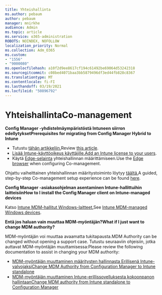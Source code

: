 ```yaml
---
title: Yhteishallinta
ms.author: pebaum
author: pebaum
manager: mnirkhe
audience: Admin
ms.topic: article
ms.service: o365-administration
ROBOTS: NOINDEX, NOFOLLOW
localization_priority: Normal
ms.collection: Adm_O365
ms.custom:
- "1556"
- "9000080"
ms.openlocfilehash: a10f2d9ee8617cf194c61492be69064d53242318
ms.sourcegitcommit: c08bed4071baa3bb5879496df3ed44fb828c8367
ms.translationtype: MT
ms.contentlocale: fi-FI
ms.lasthandoff: 03/19/2021
ms.locfileid: "50896792"
---
```

# <a name="co-management"></a><span data-ttu-id="145ae-102">Yhteishallinta</span><span class="sxs-lookup"><span data-stu-id="145ae-102">Co-management</span></span>

<span data-ttu-id="145ae-103">**Config Manager -yhdistelmäympäristöstä Intuneen siirron edellytykset**</span><span class="sxs-lookup"><span data-stu-id="145ae-103">**Prerequisites for migrating from Config Manager Hybrid to Intune**</span></span>

- <span data-ttu-id="145ae-104">Tutustu [tähän artikkeliin.](https://docs.microsoft.com/mem/configmgr/mdm/understand/what-happened-to-hybrid)</span><span class="sxs-lookup"><span data-stu-id="145ae-104">Review [this article](https://docs.microsoft.com/mem/configmgr/mdm/understand/what-happened-to-hybrid).</span></span>
- <span data-ttu-id="145ae-105">[Lisää Intune-käyttöoikeus käyttäjille.](https://docs.microsoft.com/mem/intune/fundamentals/licenses-assign)</span><span class="sxs-lookup"><span data-stu-id="145ae-105">[Add an Intune license to your users](https://docs.microsoft.com/mem/intune/fundamentals/licenses-assign).</span></span>
- <span data-ttu-id="145ae-106">Käytä [Edge-selainta](https://www.microsoft.com/edge) yhteishallinnan määrittämiseen.</span><span class="sxs-lookup"><span data-stu-id="145ae-106">Use the [Edge browser](https://www.microsoft.com/edge) when configuring Co-management.</span></span>

<span data-ttu-id="145ae-107">Ohjattu vaiheittainen yhteishallinnan määritystoiminto löytyy [täältä.](https://admin.microsoft.com/AdminPortal/Home?#/modernonboarding/comanagesetupguide)</span><span class="sxs-lookup"><span data-stu-id="145ae-107">A guided, step-by-step Co-management setup experience can be found [here](https://admin.microsoft.com/AdminPortal/Home?#/modernonboarding/comanagesetupguide).</span></span>

<span data-ttu-id="145ae-108">**Config Manager -asiakasohjelman asentaminen Intune-hallittuihin laitteisiin**</span><span class="sxs-lookup"><span data-stu-id="145ae-108">**How to I install the Config Manager client on Intune-managed devices**</span></span>

<span data-ttu-id="145ae-109">Katso [Intune MDM-hallitut Windows-laitteet.](https://docs.microsoft.com/mem/configmgr/core/clients/deploy/deploy-clients-to-windows-computers#bkmk_mdm)</span><span class="sxs-lookup"><span data-stu-id="145ae-109">See [Intune MDM-managed Windows devices](https://docs.microsoft.com/mem/configmgr/core/clients/deploy/deploy-clients-to-windows-computers#bkmk_mdm).</span></span>

<span data-ttu-id="145ae-110">**Entä jos haluan vain muuttaa MDM-myöntäjän?**</span><span class="sxs-lookup"><span data-stu-id="145ae-110">**What if I just want to change MDM authority?**</span></span>

<span data-ttu-id="145ae-111">MDM-myöntäjän voi muuttaa avaamatta tukitapausta.</span><span class="sxs-lookup"><span data-stu-id="145ae-111">MDM Authority can be changed without opening a support case.</span></span> <span data-ttu-id="145ae-112">Tutustu seuraaviin ohjeisiin, jotka auttavat MDM-myöntäjän muuttamisessa:</span><span class="sxs-lookup"><span data-stu-id="145ae-112">Please review the following documentation to assist in changing your MDM authority:</span></span>

- [<span data-ttu-id="145ae-113">MDM-myöntäjän muuttaminen määritysten hallinnasta Erillisenä Intune-valvojaksi</span><span class="sxs-lookup"><span data-stu-id="145ae-113">Change MDM Authority from Configuration Manager to Intune standalone</span></span>](https://docs.microsoft.com/mem/configmgr/mdm/understand/what-happened-to-hybrid)
- [<span data-ttu-id="145ae-114">MDM-myöntäjän muuttaminen Intune-erillissovelluksesta kokoonpanon hallintaan</span><span class="sxs-lookup"><span data-stu-id="145ae-114">Change MDM authority from Intune standalone to Configuration Manager</span></span>](https://docs.microsoft.com/mem/configmgr/mdm/understand/what-happened-to-hybrid)
